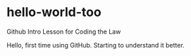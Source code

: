 # hello-world-too
Github Intro Lesson for Coding the Law

Hello, first time using GitHub.  Starting to understand it better.
